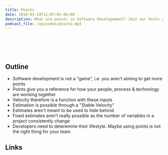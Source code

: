 ```yaml
---
title: Points
date: 2018-01-19T12:07:01-04:00
description: What are points in Software Developement? Join our hosts as we discuss how points can both useful and harmful when developing. In this episode we cover what points are, their relationship to velocity and how they help with estimates.
podcast_file: /episodes/points.mp3
---
```


# &nbsp;
## Outline

  * Software development is not a "game", i.e. you aren't aiming to get more points
  * Points give you a reference for how your people, process & technology are working together
  * Velocity therefore is a function with these inputs
  * Estimation is possible through a "Stable Velocity"
  * Estimates aren't meant to be used to hide behind
  * Fixed estimates aren't really possible as the number of variables in a project consistently change
  * Developers need to deteremine their lifestyle. Maybe using points is not the right thing for your team

## Links
